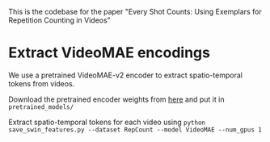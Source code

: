 This is the codebase for the paper "Every Shot Counts: Using Exemplars for Repetition Counting in Videos"


# Extract VideoMAE encodings

We use a pretrained VideoMAE-v2 encoder to extract spatio-temporal tokens from videos.

Download the pretrained encoder weights from [here](https://dl.fbaipublicfiles.com/pyslowfast/masked_models/VIT_B_16x4_MAE_PT.pyth) and put it in `pretrained_models/`

Extract spatio-temporal tokens for each video using
```python save_swin_features.py --dataset RepCount --model VideoMAE --num_gpus 1```
